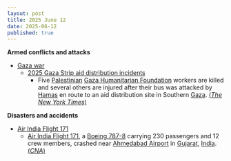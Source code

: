 ```yaml
---
layout: post
title: 2025 June 12
date: 2025-06-12
published: true
---
```



**Armed conflicts and attacks**

* [Gaza war](https://en.wikipedia.org/wiki/Gaza_war "Gaza war")
  + [2025 Gaza Strip aid distribution incidents](https://en.wikipedia.org/wiki/2025_Gaza_Strip_aid_distribution_incidents "2025 Gaza Strip aid distribution incidents")
    - Five [Palestinian](https://en.wikipedia.org/wiki/Palestinian "Palestinian") [Gaza Humanitarian Foundation](https://en.wikipedia.org/wiki/Gaza_Humanitarian_Foundation "Gaza Humanitarian Foundation") workers are killed and several others are injured after their bus was attacked by [Hamas](https://en.wikipedia.org/wiki/Hamas "Hamas") en route to an aid distribution site in Southern [Gaza](https://en.wikipedia.org/wiki/Gaza_Strip "Gaza Strip"). [(*The New York Times*)](https://www.nytimes.com/2025/06/11/world/middleeast/gaza-aid-hamas-attack.html)

**Disasters and accidents**

* [Air India Flight 171](https://en.wikipedia.org/wiki/Air_India_Flight_171 "Air India Flight 171")
  + [Air India Flight 171](https://en.wikipedia.org/wiki/Air_India_Flight_171 "Air India Flight 171"), a [Boeing 787-8](https://en.wikipedia.org/wiki/Boeing_787-8 "Boeing 787-8") carrying 230 passengers and 12 crew members, crashed near [Ahmedabad Airport](https://en.wikipedia.org/wiki/Ahmedabad_Airport "Ahmedabad Airport") in [Gujarat](https://en.wikipedia.org/wiki/Gujarat "Gujarat"), [India](https://en.wikipedia.org/wiki/India "India"). [(*CNA*)](https://www.channelnewsasia.com/asia/air-india-plane-crash-ahmedabad-airport-5177241)
